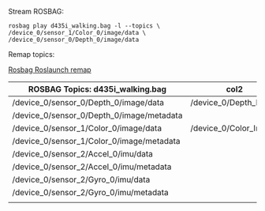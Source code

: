 Stream ROSBAG:

```
rosbag play d435i_walking.bag -l --topics \
/device_0/sensor_1/Color_0/image/data \
/device_0/sensor_0/Depth_0/image/data
```

Remap topics:

[Rosbag Roslaunch remap](https://stackoverflow.com/questions/43527081/publish-rosbag-image-on-a-topic-other-than-camera-image-raw)


| ROSBAG Topics: d435i_walking.bag          | col2                  |
| ------------------------------------------- | ----------------------- |
| /device_0/sensor_0/Depth_0/image/data     | /device_0/Depth_Image |
| /device_0/sensor_0/Depth_0/image/metadata |                       |
| /device_0/sensor_1/Color_0/image/data     | /device_0/Color_Image |
| /device_0/sensor_1/Color_0/image/metadata |                       |
| /device_0/sensor_2/Accel_0/imu/data       |                       |
| /device_0/sensor_2/Accel_0/imu/metadata   |                       |
| /device_0/sensor_2/Gyro_0/imu/data        |                       |
| /device_0/sensor_2/Gyro_0/imu/metadata    |                       |
|                                           |                       |
